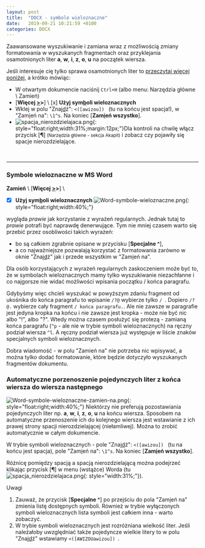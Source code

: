 ```yaml
---
layout: post
title:  "DOCX - symbole wieloznaczne"
date:   2019-09-21 10:21:59 +0100
categories: DOCX
---
```


Zaawansowane wyszukiwanie i zamiana wraz z możliwością zmiany formatowania w wyszukanych fragmentach oraz przyklejania osamotnionych liter **a**, **w**, **i**, **z**, **o**, **u**  na początek wiersza.

Jeśli interesuje cię tylko sprawa osamotnionych liter to [przeczytaj więcej poniżej](#automatyczne-porzenoszenie-pojedynczych-liter-z-końca-wiersza-do-wiersza-następnego), a krótko mówiąc:
* W otwartym dokumencie naciśnij `Ctrl+H` (albo menu: Narzędzia główne \ Zamień)
* [**Więcej <u>></u>>**] \ [x] **Użyj sym<u>b</u>oli wieloznacznych** 
* Wklej w polu "Znaj<u>d</u>ź": `<([awizou]) `  (tu na końcu jest spacja!), w "Zam<u>i</u>eń na": `\1^s`. Na koniec [**Zam<u>i</u>eń wszystko**].
* ![spacja_nierozdzielajaca.png]({{site.baseurl}}/assets/img/spacja_nierozdzielajaca.png "spacja_nierozdzielajaca.png"){: style="float:right;width:31%;margin:12px;"}Dla kontroli na chwilę włącz przycisk [**¶**] <small>(Narzędzia główne - sekcja Akapit)</small> i zobacz czy pojawiły się spacje nierozdzielające.  
<br>

- - - - -

### Symbole wieloznaczne w MS Word

**Zamień** \ [**Więcej <u>></u>>**] \
* [x] **Użyj sym<u>b</u>oli wieloznacznych**   ![Word-symbole-wieloznaczne.png]({{site.baseurl}}/assets/img/Word-symbole-wieloznaczne.png "Word-symbole-wieloznaczne.png"){: style="float:right;width:40%;"}

wygląda _prawie_ jak korzystanie z wyrażeń regularnych. Jednak tutaj to _prawie_ potrafi być naprawdę denerwujące. Tym nie mniej czasem warto się przebić przez osobliwości takich wyrażeń:

* bo są całkiem zgrabnie opisane w przycisku [**Specjalne ^**],
* a co najważniejsze pozwalają korzystać z formatowania zarówno w oknie "Znaj<u>d</u>ź" jak i przede wszystkim w "Zam<u>i</u>eń na".

Dla osób korzystających z wyrażeń regularnych zaskoczeniem może być to, że w symbolach wieloznacznych mamy tylko wyszukiwanie niezachłanne i co najgorsze nie widać możliwości wpisania początku / końca paragrafu.

Gdybyśmy więc chcieli wyszukać w powyższym zdaniu fragment od ukośnika do końca paragrafu to wpisanie `/?@` wybierze tylko `/ `. Dopiero `/?@.` wybierze cały fragment `/ końca paragrafu.`. Ale nie zawsze w paragrafie jest jedyna kropka na końcu i nie zawsze jest kropka - może nie być nic albo "!", albo "?". Wtedy można czasem posłużyć się protezą - zamianą końca paragrafu (`^p` - ale nie w trybie symboli wieloznacznych) na ręczny podział wiersza `^l`. A ręczny podział wiersza już występuje w liście znaków specjalnych symboli wieloznacznych.

Dobra wiadomość - w polu "Zamień na" nie potrzeba nic wpisywać, a można tylko dodać formatowanie, które będzie dotyczyło wyszukanych fragmentów dokumentu.

### Automatyczne porzenoszenie pojedynczych liter z końca wiersza do wiersza następnego

![Word-symbole-wieloznaczne-zamien-na.png]({{site.baseurl}}/assets/img/Word-symbole-wieloznaczne-zamien-na.png "Word-symbole-wieloznaczne-zamien-na.png"){: style="float:right;width:40%;"}
Niektórzy nie preferują pozostawiania pojedynczych liter np. **a**, **w**, **i**, **z**, **o**, **u** na końcu wiersza. Sposobem na automatyczne przenoszenie ich do kolejnego wiersza jest wstawianie z ich prawej strony spacji nierozdzielającej (niełamliwej). Można to zrobić automatycznie w całym dokumencie.

W trybie symboli wieloznacznych - pole "Znaj<u>d</u>ź": `<([awizou]) `  (tu na końcu jest spacja), pole "Zam<u>i</u>eń na": `\1^s`. Na koniec [**Zam<u>i</u>eń wszystko**].

Różnicę pomiędzy spacją a spacją nierozdzielającą można podejrzeć klikając przycisk [**¶**] w menu (wstążce) Worda (tu ![spacja_nierozdzielajaca.png]({{site.baseurl}}/assets/img/spacja_nierozdzielajaca.png "spacja_nierozdzielajaca.png"){: style="width:31%;"}).

Uwagi
1. Zauważ, że przycisk [**Specjalne ^**] po przejściu do pola "Zam<u>i</u>eń na" zmienia listę dostępnych symboli. Również w trybie wyłączonych symboli wieloznacznych lista symboli jest całkiem inna - warto zobaczyć.
2. W trybie symboli wieloznacznych jest rozróżniana wielkość liter. Jeśli należałoby uwzględniać także pojedyncze wielkie litery to w polu "Znaj<u>d</u>ź" wstawiamy `<([AWIZOUawizou]) `. 


<!-- {% unless jekyll.environment %} -->
<script>

(function() {
  const images = document.getElementsByTagName('img'); 
  for(let i = 0; i < images.length; i++) {
    images[i].src = images[i].src.replace('%7B%7Bsite.baseurl%7D%7D','..');
  } //{{site.baseurl}} - without spaces!  
})();

</script>
<!-- {% endunless %} -->